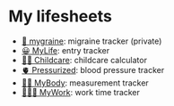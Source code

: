 # My lifesheets

- [🤕 mygraine](mygraine): migraine tracker (private)
- [😀 MyLife](mylife): entry tracker
- [👶🏼 Childcare](childcare): childcare calculator
- [🫀 Pressurized](pressurized): blood pressure tracker
- [💪🏼 MyBody](mybody): measurement tracker
- [👩🏽‍💻 MyWork](mywork): work time tracker